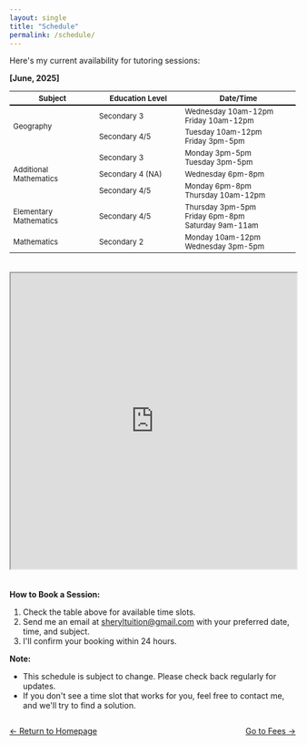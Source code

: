 ```yaml
---
layout: single
title: "Schedule"
permalink: /schedule/
---
```


Here's my current availability for tutoring sessions:

**[June, 2025]**

<table style="border-collapse: collapse; width: 100%; font-size: 13px;">
  <thead style="border-bottom: 2px solid black;">
    <tr>
      <th style="width: 30%;">Subject</th>
      <th style="width: 30%;">Education Level</th>
      <th style="width: 40%;">Date/Time</th>
    </tr>
  </thead>
  <tbody>
    <tr>
      <td rowspan="2">Geography</td>
      <td>Secondary 3</td>
      <td style="white-space: nowrap;">Wednesday 10am-12pm<br>Friday 10am-12pm</td>
    </tr>
    <tr>
      <td style="white-space: nowrap;">Secondary 4/5</td>
      <td style="white-space: nowrap;">Tuesday 10am-12pm<br>Friday 3pm-5pm</td>
    </tr>
    <tr>
      <td rowspan="3">Additional Mathematics</td>
      <td>Secondary 3</td>
      <td style="white-space: nowrap;">Monday 3pm-5pm<br>Tuesday 3pm-5pm</td>
    </tr>
    <tr>
      <td>Secondary 4 (NA)</td>
      <td style="white-space: nowrap;">Wednesday 6pm-8pm</td>
    </tr>
    <tr>
      <td>Secondary 4/5</td>
      <td style="white-space: nowrap;">Monday 6pm-8pm<br>Thursday 10am-12pm</td>
    </tr>
    <tr>
      <td>Elementary Mathematics</td>
      <td>Secondary 4/5</td>
      <td style="white-space: nowrap;">Thursday 3pm-5pm<br>Friday 6pm-8pm<br>Saturday 9am-11am</td>
    </tr>
    <tr>
      <td>Mathematics</td>
      <td>Secondary 2</td>
      <td style="white-space: nowrap;">Monday 10am-12pm<br>Wednesday 3pm-5pm</td>
    </tr>
  </tbody>
</table>

<iframe 
  src="https://docs.google.com/spreadsheets/d/e/2PACX-1vRNj0nhW1nS3an3Y8E5JPyq_xakh368C2Nk0r4xwtph-CsQCxWMXV-xId25FARbvOanwjm0fy_pY4W5/pubhtml?gid=0&amp;single=true&amp;widget=true&amp;headers=false"
  width="100%" 
  height="520"
  style="margin-top: 20px; margin-bottom: 20px;">
</iframe>

**How to Book a Session:**

1.  Check the table above for available time slots.
2.  Send me an email at sheryltuition@gmail.com with your preferred date, time, and subject.
3.  I'll confirm your booking within 24 hours.

**Note:**

*   This schedule is subject to change. Please check back regularly for updates.
*   If you don't see a time slot that works for you, feel free to contact me, and we'll try to find a solution.

<div style="
  display: flex;
  justify-content: space-between;
  align-items: center;
  margin-top: 2em;
">
  <a href="{{ "/" | relative_url }}">← Return to Homepage</a>
  <a href="{{ "/fees/" | relative_url }}">Go to Fees →</a>
</div>


<!-- <div markdown="1" style="margin-top: 2em; text-align: center;">

[← Return to Homepage]({{ "/" | relative_url }})  
[Go to Next Page →]({{ "/fees/" | relative_url }})

</div> -->
